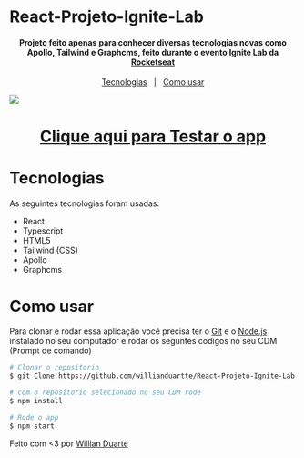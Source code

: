 # React-Projeto-Ignite-Lab

<h4 align='center'>Projeto feito apenas para conhecer diversas tecnologias novas como Apollo, Tailwind e Graphcms, feito durante o evento Ignite Lab da <a href="https://app.rocketseat.com.br/" target="_blank" >Rocketseat</a></h4>

<p align='center'>
    <a href="#tecnologias">Tecnologias</a>&nbsp;&nbsp;&nbsp;|&nbsp;&nbsp;
    <a href="#como-usar">Como usar</a>
</p>

<img src="./RPG.gif">

<h1 align='center'>
    <a href="https://react-projeto-ignite-jlfjz55on-willianduartte.vercel.app/">Clique aqui para Testar o app</a>
</h1>

# Tecnologias

As seguintes tecnologias foram usadas:

- React
- Typescript
- HTML5
- Tailwind (CSS)
- Apollo
- Graphcms

# Como usar

Para clonar e rodar essa aplicação você precisa ter o [Git](https://git-scm.com/) e o [Node.js](https://nodejs.org/en/) instalado no seu computador e rodar os seguntes codigos no seu CDM (Prompt de comando)

```bash
# Clonar o repositorio
$ git Clone https://github.com/willianduartte/React-Projeto-Ignite-Lab

# com o repositorio selecionado no seu CDM rode
$ npm install

# Rode o app
$ npm start
```

Feito com <3 por [Willian Duarte](https://www.linkedin.com/in/willian-duarte-de-souza-4321a6230/)
